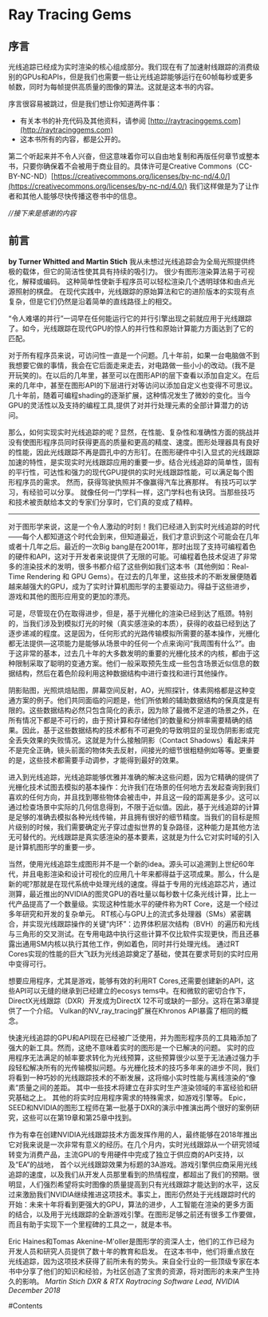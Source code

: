 # Ray Tracing Gems

## 序言

光线追踪已经成为实时渲染的核心组成部分。我们现在有了加速射线跟踪的消费级别的GPUs和APIs，但是我们也需要一些让光线追踪能够运行在60帧每秒或更多帧数，同时为每帧提供高质量的图像的算法。这就是这本书的内容。

序言很容易被跳过，但是我们想让你知道两件事：

* 有关本书的补充代码及其他资料，请参阅 [http://raytracinggems.com](http://raytracinggems.com)
* 这本书所有的内容，都是公开的。

第二个听起来并不令人兴奋，但这意味着你可以自由地复制和再版任何章节或整本书，只要你确保着不会被用于商业目的。具体许可是Creative Commons（CC-BY-NC-ND）[https://creativecommons.org/licenses/by-nc-nd/4.0/](https://creativecommons.org/licenses/by-nc-nd/4.0/)  我们这样做是为了让作者和其他人能够尽快传播这卷书中的信息。

_//接下来是感谢的内容_

## 前言
**by Turner Whitted and Martin Stich**
我从未想过光线追踪会为全局光照提供终极的载体，但它的简洁性使其具有持续的吸引力。 很少有图形渲染算法易于可视化，解释或编码。 这种简单性使新手程序员可以轻松渲染几个透明球体和由点光源照射的棋盘。 在现代实践中，光线跟踪的原始算法和它的进阶版本的实现有点复杂，但是它们仍然是沿着简单的直线路径上的相交。

“令人难堪的并行”一词早在任何能运行它的并行引擎出现之前就应用于光线跟踪了。如今，光线跟踪在现代GPU的惊人的并行性和原始计算能力方面达到了它的匹配。

对于所有程序员来说，可访问性一直是一个问题。几十年前，如果一台电脑做不到我想要它做的事情，我会在它后面走来走去，对电路做一些小小的改动。(我不是开玩笑的)。在以后的几年里，甚至可以在图形API的层下查看以添加自定义。在后来的几年中，甚至在图形API的下层进行对等访问以添加自定义也变得不可思议。几十年前，随着可编程shading的逐渐扩展，这种情况发生了微妙的变化。当今GPU的灵活性以及支持的编程工具,提供了对并行处理元素的全部计算潜力的访问。

那么，如何实现实时光线追踪的呢？显然，在性能、复杂性和准确性方面的挑战并没有使图形程序员同时获得更高的质量和更高的精度、速度。图形处理器具有良好的性能，因此光线跟踪不再是圆孔中的方形钉。在图形硬件中引入显式的光线跟踪加速的特性，是实现实时光线跟踪应用的重要一步。结合光线追踪的简单性，固有的平行性，可达性和强力的现代GPU提供的实时光线跟踪性能，可以满足每个图形程序员的需求。 然而，获得驾驶执照并不像赢得汽车比赛那样。 有技巧可以学习，有经验可以分享。 就像任何一门学科一样，这门学科也有诀窍。当那些技巧和技术被贡献给本文的专家们分享时，它们真的变成了精粹。
____
对于图形学来说，这是一个令人激动的时刻！我们已经进入到实时光线追踪的时代——每个人都知道这个时代会到来，但知道最近，我们才意识到这个可能会在几年或者十几年之后。最近的一次Big bang是在2001年，那时出现了支持可编程着色的硬件和API，这对于开发者来说提供了无限的可能。可编程着色技术促进了非常多的渲染技术的发明，很多书都介绍了这些例如我们这本书（其他例如：Real-Time Rendering 和 GPU Gems）。在过去的几年里，这些技术的不断发展便随着越来越强大的GPU，成为了实时计算机图形学的主要驱动力。得益于这些进步，游戏和其他的图形应用变的更加的漂亮。

可是，尽管现在仍在取得进步，但是，基于光栅化的渲染已经到达了瓶颈。特别的，当我们涉及到模拟灯光的时候（真实感渲染的本质），获得的收益已经到达了逐步递减的程度。这是因为，任何形式的光路传输模拟所需要的基本操作，光栅化都无法提供—这项能力是能够从场景中的任何一个点来询问“我周围有什么?”。由于这非常的基本，过去几十年的大多数发明的重要的光栅化技术的内核，都由于这种限制采取了聪明的变通方案。他们一般采取预先生成一些包含场景近似信息的数据结构，然后在着色阶段利用这种数据结构中进行查找和进行其他操作。

阴影贴图，光照烘焙贴图，屏幕空间反射，AO，光照探针，体素网格都是这种变通方案的例子。他们共同面临的问题是，他们所依赖的辅助数据结构的保真度是有限的。这些数据结构必然只包含简化的表示，因为除了最微不足道的场景之外，在所有情况下都是不可行的，由于预计算和存储他们的数量和分辨率需要精确的结果。因此，基于这些数据结构的技术都有不可避免的导致明显的呈现伪阴影影或完全丢失效果的失败情况。这就是为什么接触阴影（Contact Shadows）看起来并不是完全正确，镜头前面的物体失去反射，间接光的细节很粗糙例如等等。更重要的是，这些技术都需要手动调参，才能得到最好的效果。

进入到光线追踪，光线追踪能够优雅并准确的解决这些问题，因为它精确的提供了光栅化技术试图去模拟的基本操作：允许我们在场景的任何地方去发起查询到我们喜欢的任何方向，并且找到哪些物体会被击中，并且这一段的距离是多少。这可以通过检查场景中实际的几何信息得到，不限于近似值。因此，基于光线追踪的计算是足够的准确去模拟各种光线传输，并且拥有很好的细节精度。当我们的目标是照片级别的时候，我们需要确定光子穿过虚拟世界的复杂路径，这种能力是其他方法无可替代的。光线跟踪是真实感渲染的基本要素，这就是为什么它对实时域的引入是计算机图形学的重要一步。

当然，使用光线追踪生成图形并不是一个新的idea。源头可以追溯到上世纪60年代，并且电影渲染和设计可视化的应用几十年来都得益于这项成果。那么，什么是新的呢?那就是在现代系统中处理光线的速度。得益于专用的光线追踪芯片，通过测算，最近推出的NVIDIA的图灵GPU的吞吐量以每秒数十亿条光线计算，比上一代产品提高了一个数量级。实现这种性能水平的硬件称为RT Core，这是一个经过多年研究和开发的复杂单元。 RT核心与GPU上的流式多处理器（SMs）紧密耦合，并实现光线跟踪操作的关键“内环”：边界体积层次结构（BVH）的遍历和光线与三角形的交叉测试。在专用电路中执行这些计算不仅比软件实现更快，而且还暴露出通用SM内核以执行其他工作，例如着色，同时并行处理光线。 通过RT Cores实现的性能的巨大飞跃为光线追踪奠定了基础，使其在要求苛刻的实时应用中变得可行。

想要应用程序，尤其是游戏，能够有效的利用RT Cores,还需要创建新的API，这些API可以无缝的继承到已经建立的ecosys tems中。在和微软的密切合作下，DirectX光线跟踪（DXR）开发成为DirectX 12不可或缺的一部分。这将在第3章提供了一个介绍。 Vulkan的NV_ray_tracing扩展在Khronos API暴露了相同的概念。

快速光线追踪的GPU和API现在已经被广泛使用，并为图形程序员的工具箱添加了强大的新工具。然而，这绝不意味着实时的图形是一个已解决的问题。 实时的应用程序无法满足的帧率要求转化为光线预算，这些预算很少以至于无法通过强力手段轻松解决所有的光传输模拟问题。与光栅化技术的技巧多年来的进步不同，我们将看到一种巧妙的光线跟踪技术的不断发展，这将缩小实时性能与离线渲染的“像素”质量之间的差距。 其中一些技术将建立在非实时生产渲染领域的丰富经验和研究基础之上。 其他的将实时应用程序需求的特殊需求，如游戏引擎等。 Epic，SEED和NVIDIA的图形工程师在第一批基于DXR的演示中推演出两个很好的案例研究，这些可以在第19章和第25章中找到。

作为有幸在创建NVIDIA光线跟踪技术方面发挥作用的人，最终能够在2018年推出它对我来说是一次非常有意义的经历。在几个月内，实时光线跟踪从一个研究领域转变为消费产品，主流GPU的专用硬件中完成了独立于供应商的API支持，以及“EA”的战地， 首个以光线跟踪效果为标题的3A游戏。游戏引擎供应商采用光线追踪的速度，以及我们从开发人员那里看到的热情程度，都超出了我们的预期。很明显，人们强烈希望将实时图像的质量提高到只有光线跟踪才能达到的水平，这反过来激励我们NVIDIA继续推进这项技术。事实上，图形仍然处于光线跟踪时代的开始：未来十年将看到更强大的GPU，算法的进步，人工智能在渲染的更多方面的结合，以及用于光线跟踪的全新游戏引擎。在图形足够之前还有很多工作要做，而且有助于实现下一个里程碑的工具之一，就是本书。

Eric Haines和Tomas Akenine-M'oller是图形学的资深人士，他们的工作已经为开发人员和研究人员提供了数十年的教育和启发。 在这本书中，他们将重点放在光线追踪，因为这项技术获得了前所未有的势头。来自全行业的一些顶级专家在本书中分享了他们的知识和经验，为社区创造了宝贵的资源，将对图形的未来产生持久的影响。
*Martin Stich
DXR & RTX Raytracing Software Lead, NVIDIA
December 2018*



#Contents